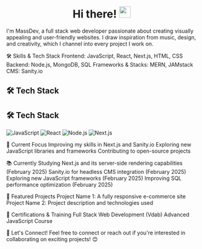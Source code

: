 <h1 align="center">Hi there! <img src="https://media.giphy.com/media/hvRJCLFzcasrR4ia7z/giphy.gif" width="30px"></h1>
I'm MassDev, a full stack web developer passionate about creating visually appealing and user-friendly websites. I draw inspiration from music, design, and creativity, which I channel into every project I work on.

🛠️ Skills & Tech Stack
Frontend: JavaScript, React, Next.js, HTML, CSS
Backend: Node.js, MongoDB, SQL
Frameworks & Stacks: MERN, JAMstack
CMS: Sanity.io

## 🛠️ Tech Stack  

## 🛠️ Tech Stack  

![JavaScript](https://img.shields.io/badge/-JavaScript-F7DF1E?style=for-the-badge&logo=javascript&logoColor=black) ![React](https://img.shields.io/badge/-React-61DAFB?style=for-the-badge&logo=react&logoColor=black) ![Node.js](https://img.shields.io/badge/-Node.js-339933?style=for-the-badge&logo=node.js&logoColor=white) ![Next.js](https://img.shields.io/badge/-Next.js-000000?style=for-the-badge&logo=next.js&logoColor=white)



🌱 Current Focus
Improving my skills in Next.js and Sanity.io
Exploring new JavaScript libraries and frameworks
Contributing to open-source projects

📚 Currently Studying
Next.js and its server-side rendering capabilities (February 2025)
Sanity.io for headless CMS integration (February 2025)
Exploring new JavaScript frameworks (February 2025)
Improving SQL performance optimization (February 2025)

🚀 Featured Projects
Project Name 1: A fully responsive e-commerce site
Project Name 2: Project description and technologies used

📜 Certifications & Training
Full Stack Web Development (Vdab)
Advanced JavaScript Course

🤝 Let's Connect!
Feel free to connect or reach out if you're interested in collaborating on exciting projects! 😊





